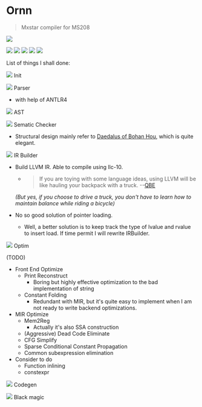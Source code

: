 # Ornn
 > Mxstar compiler for MS208
>
![](https://universe-meeps.leagueoflegends.com/v1/assets/images/ornn-splash.jpg)


![](https://opgg-static.akamaized.net/images/lol/item/1054.png?image=q_auto,w_42&v=1583298869)
![](https://opgg-static.akamaized.net/images/lol/item/2033.png?image=q_auto,w_42&v=1583298869)
![](https://opgg-static.akamaized.net/images/lol/item/3373.png?image=q_auto,w_42&v=1583298869)
![](https://opgg-static.akamaized.net/images/lol/item/3111.png?image=q_auto,w_42&v=1583298869)
![](https://opgg-static.akamaized.net/images/lol/item/3379.png?image=q_auto,w_42&v=1583298869)

List of things I shall done:

![](https://opgg-static.akamaized.net/images/lol/item/2031.png?image=q_auto,w_42&v=1583298869)
 Init
 
![](https://opgg-static.akamaized.net/images/lol/item/1054.png?image=q_auto,w_42&v=1583298869)
 Parser
 * with help of ANTLR4

![](https://opgg-static.akamaized.net/images/lol/item/3373.png?image=q_auto,w_42&v=1583298869)
AST

![](https://opgg-static.akamaized.net/images/lol/item/3111.png?image=q_auto,w_42&v=1583298869)
Sematic Checker
* Structural design mainly refer to [Daedalus of Bohan Hou](https://github.com/spectrometerHBH/Daedalus), which is quite elegant.

![](https://opgg-static.akamaized.net/images/lol/item/3379.png?image=q_auto,w_42&v=1583298869)
IR Builder
* Build LLVM IR. Able to compile using llc-10.
    * >  If you are toying with some language ideas, using LLVM will be like hauling your backpack with a truck. --[QBE](http://c9x.me/compile/doc/llvm.html)
    
     *(But yes, if you choose to drive a truck, you don't have to learn how to maintain balance while riding a bicycle)*

* No so good solution of pointer loading.
    
   * Well, a better solution is to keep track the type of lvalue and rvalue to insert load. If time permit I will rewrite IRBuilder.

![](https://opgg-static.akamaized.net/images/lol/item/3386.png?image=q_auto,w_42&v=1583298869) Optim

(TODO)
* Front End Optimize
    * Print Reconstruct
        * Boring but highly effective optimization to the bad implementation of string
    * Constant Folding
        * Redundant with MIR, but it's quite easy to implement when I am not ready to write backend optimizations.
* MIR Optimize
    * Mem2Reg
        * Actually it's also SSA construction
    * (Aggressive) Dead Code Eliminate
    * CFG Simplify
    * Sparse Conditional Constant Propagation
    * Common subexpression elimination
* Consider to do
    * Function inlining
    * constexpr
        
![](https://opgg-static.akamaized.net/images/lol/item/3390.png?image=q_auto,w_42&v=1583298869) Codegen

![](https://opgg-static.akamaized.net/images/lol/item/3374.png?image=q_auto,w_42&v=1583298869) Black magic